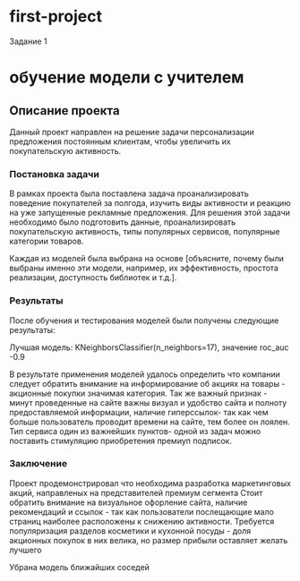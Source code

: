 # first-project
Задание 1
# обучение модели с учителем

## Описание проекта

Данный проект направлен на решение задачи персонализации предложения постоянным клиентам, чтобы увеличить их покупательскую активность.

### Постановка задачи

В рамках проекта была поставлена задача проанализировать поведение покупателей за полгода, изучить виды активности и реакцию на уже запущенные рекламные предложения. Для решения этой задачи необходимо было подготовить данные, проанализировать покупательскую активность, типы популярных сервисов, популярные категории товаров.



Каждая из моделей была выбрана на основе [объясните, почему были выбраны именно эти модели, например, их эффективность, простота реализации, доступность библиотек и т.д.].

### Результаты

После обучения и тестирования моделей были получены следующие результаты:

Лучшая модель: KNeighborsClassifier(n_neighbors=17), значение roc_auc -0.9

В результате применения моделей удалось определить что компании следует обратить внимание на информирование об акциях на товары - акционные покупки значимая категория. Так же важный признак - минут проведенные на сайте важны визуал и удобство сайта и полноту предоставляемой информации, наличие гиперссылок- так как чем больше пользователь проводит времени на сайте, тем более он лоялен. Тип сервиса один из важнейших пунктов- одной из задач можно поставить стимуляцию приобретения премиуп подписок. 

### Заключение

Проект продемонстрировал что необходима разработка маркетинговых акций, направленых на представителей премиум сегмента Стоит обратить внимание на визуальное офорление сайта, наличие рекомендаций и ссылок - так как пользователи послещающие мало страниц наиболее расположены к снижению активности. Требуется популяризация разделов косметики и кухонной посуды - доля акционных покупок в них велика, но размер прибыли оставляет желать лучшего


Убрана модель ближайших соседей
